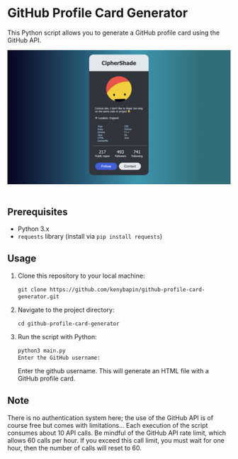 # GitHub Profile Card Generator

This Python script allows you to generate a GitHub profile card using the GitHub API.

![preview](/preview.png)<br><br>


## Prerequisites

-   Python 3.x
-   `requests` library (install via `pip install requests`)

## Usage

1.  Clone this repository to your local machine:
    
    ```
    git clone https://github.com/kenybapin/github-profile-card-generator.git
    ```
    
2.  Navigate to the project directory:
    
    ```
    cd github-profile-card-generator
    ```
    
3.  Run the script with Python:
    
    ```
    python3 main.py
    Enter the GitHub username: 
    ```
    Enter the github username. This will generate an HTML file with a GitHub profile card.

## Note
There is no authentication system here; the use of the GitHub API is of course free but comes with limitations...
Each execution of the script consumes about 10 API calls.
Be mindful of the GitHub API rate limit, which allows 60 calls per hour.
If you exceed this call limit, you must wait for one hour, then the number of calls will reset to 60.
